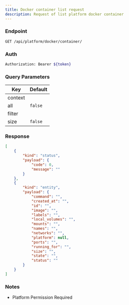 ```yaml
---
title: Docker container list request
description: Request of list platform docker container
---
```


### Endpoint

```bash
GET /api/platform/docker/container/
```

### Auth

```bash
Authorization: Bearer ${token}
```

### Query Parameters

| Key | Default |
|-----|---------|
| context |  |
| all | `false` |
| filter |  |
| size | `false` |

### Response

```json [Json]
[
    {
        "kind": "status",
        "payload": {
            "code": 0,
            "message": ""
        }
    },
    {
        "kind": "entity",
        "payload": {
            "command": "",
            "created_at": "",
            "id": "",
            "image": "",
            "labels": "",
            "local_volumes": "",
            "mounts": "",
            "names": "",
            "networks": "",
            "platform": null,
            "ports": "",
            "running_for": "",
            "size": "",
            "state": "",
            "status": ""
        }
    }
]
```

### Notes

- Platform Permission Required
